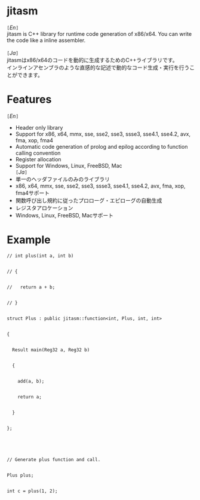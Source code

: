 # jitasm #
`[`_En_`]`<br>
jitasm is C++ library for runtime code generation of x86/x64. You can write the code like a inline assembler.<br>
<br>
<code>[</code><i>Ja</i><code>]</code><br>
jitasmはx86/x64のコードを動的に生成するためのC++ライブラリです。<br>
インラインアセンブラのような直感的な記述で動的なコード生成・実行を行うことができます。<br>

<h1>Features</h1>
<code>[</code><i>En</i><code>]</code>
<ul><li>Header only library<br>
</li><li>Support for x86, x64, mmx, sse, sse2, sse3, ssse3, sse4.1, sse4.2, avx, fma, xop, fma4<br>
</li><li>Automatic code generation of prolog and epilog according to function calling convention<br>
</li><li>Register allocation<br>
</li><li>Support for Windows, Linux, FreeBSD, Mac<br>
<code>[</code><i>Ja</i><code>]</code>
</li><li>単一のヘッダファイルのみのライブラリ<br>
</li><li>x86, x64, mmx, sse, sse2, sse3, ssse3, sse4.1, sse4.2, avx, fma, xop, fma4サポート<br>
</li><li>関数呼び出し規約に従ったプロローグ・エピローグの自動生成<br>
</li><li>レジスタアロケーション<br>
</li><li>Windows, Linux, FreeBSD, Macサポート</li></ul>

<h1>Example</h1>

<pre><code>// int plus(int a, int b)<br>
// {<br>
//   return a + b;<br>
// }<br>
struct Plus : public jitasm::function&lt;int, Plus, int, int&gt;<br>
{<br>
  Result main(Reg32 a, Reg32 b)<br>
  {<br>
    add(a, b);<br>
    return a;<br>
  }<br>
};<br>
<br>
// Generate plus function and call.<br>
Plus plus;<br>
int c = plus(1, 2);<br>
</code></pre>